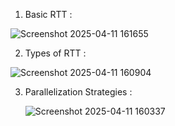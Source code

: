 1.  Basic RTT :
   
   ![Screenshot 2025-04-11 161655](https://github.com/user-attachments/assets/15685e08-8654-43bf-ac7f-00b1c792b528)

2. Types of RTT :
   
  ![Screenshot 2025-04-11 160904](https://github.com/user-attachments/assets/7c55d776-0ad0-4fbc-b131-351578c0b959)

3. Parallelization Strategies :
   
   ![Screenshot 2025-04-11 160337](https://github.com/user-attachments/assets/80fcd703-8993-4771-a9a3-c64a059e38e6)
